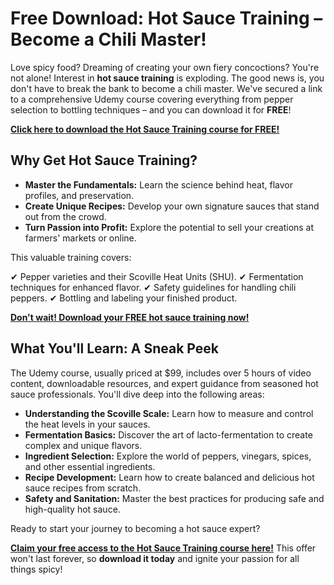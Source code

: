 # Free Download: Hot Sauce Training – Become a Chili Master!

Love spicy food? Dreaming of creating your own fiery concoctions? You're not alone! Interest in **hot sauce training** is exploding. The good news is, you don't have to break the bank to become a chili master. We've secured a link to a comprehensive Udemy course covering everything from pepper selection to bottling techniques – and you can download it for **FREE**!

[**Click here to download the Hot Sauce Training course for FREE!**](https://udemywork.com/hot-sauce-training)

## Why Get Hot Sauce Training?

*   **Master the Fundamentals:** Learn the science behind heat, flavor profiles, and preservation.
*   **Create Unique Recipes:** Develop your own signature sauces that stand out from the crowd.
*   **Turn Passion into Profit:** Explore the potential to sell your creations at farmers' markets or online.

This valuable training covers:

✔ Pepper varieties and their Scoville Heat Units (SHU).
✔ Fermentation techniques for enhanced flavor.
✔ Safety guidelines for handling chili peppers.
✔ Bottling and labeling your finished product.

[**Don't wait! Download your FREE hot sauce training now!**](https://udemywork.com/hot-sauce-training)

## What You'll Learn: A Sneak Peek

The Udemy course, usually priced at \$99, includes over 5 hours of video content, downloadable resources, and expert guidance from seasoned hot sauce professionals. You'll dive deep into the following areas:

*   **Understanding the Scoville Scale:** Learn how to measure and control the heat levels in your sauces.
*   **Fermentation Basics:** Discover the art of lacto-fermentation to create complex and unique flavors.
*   **Ingredient Selection:** Explore the world of peppers, vinegars, spices, and other essential ingredients.
*   **Recipe Development:** Learn how to create balanced and delicious hot sauce recipes from scratch.
*   **Safety and Sanitation:** Master the best practices for producing safe and high-quality hot sauce.

Ready to start your journey to becoming a hot sauce expert?

[**Claim your free access to the Hot Sauce Training course here!**](https://udemywork.com/hot-sauce-training) This offer won't last forever, so **download it today** and ignite your passion for all things spicy!
